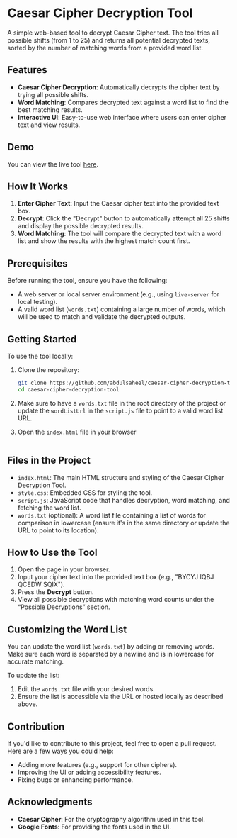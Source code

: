 # Caesar Cipher Decryption Tool

A simple web-based tool to decrypt Caesar Cipher text. The tool tries all possible shifts (from 1 to 25) and returns all potential decrypted texts, sorted by the number of matching words from a provided word list.

## Features
- **Caesar Cipher Decryption**: Automatically decrypts the cipher text by trying all possible shifts.
- **Word Matching**: Compares decrypted text against a word list to find the best matching results.
- **Interactive UI**: Easy-to-use web interface where users can enter cipher text and view results.

## Demo
You can view the live tool [here](https://abdulsaheel.github.io/caesar-cipher-decryption-tool).

## How It Works
1. **Enter Cipher Text**: Input the Caesar cipher text into the provided text box.
2. **Decrypt**: Click the "Decrypt" button to automatically attempt all 25 shifts and display the possible decrypted results.
3. **Word Matching**: The tool will compare the decrypted text with a word list and show the results with the highest match count first.

## Prerequisites

Before running the tool, ensure you have the following:

- A web server or local server environment (e.g., using `live-server` for local testing).
- A valid word list (`words.txt`) containing a large number of words, which will be used to match and validate the decrypted outputs.

## Getting Started

To use the tool locally:

1. Clone the repository:
    ```bash
    git clone https://github.com/abdulsaheel/caesar-cipher-decryption-tool.git
    cd caesar-cipher-decryption-tool
    ```

2. Make sure to have a `words.txt` file in the root directory of the project or update the `wordListUrl` in the `script.js` file to point to a valid word list URL.

3. Open the `index.html` file in your browser
      ```

## Files in the Project

- `index.html`: The main HTML structure and styling of the Caesar Cipher Decryption Tool.
- `style.css`: Embedded CSS for styling the tool.
- `script.js`: JavaScript code that handles decryption, word matching, and fetching the word list.
- `words.txt` (optional): A word list file containing a list of words for comparison in lowercase (ensure it's in the same directory or update the URL to point to its location).

## How to Use the Tool

1. Open the page in your browser.
2. Input your cipher text into the provided text box (e.g., "BYCYJ IQBJ QCEDW SQIX").
3. Press the **Decrypt** button.
4. View all possible decryptions with matching word counts under the “Possible Decryptions” section.

## Customizing the Word List
You can update the word list (`words.txt`) by adding or removing words. Make sure each word is separated by a newline and is in lowercase for accurate matching.

To update the list:
1. Edit the `words.txt` file with your desired words.
2. Ensure the list is accessible via the URL or hosted locally as described above.

## Contribution

If you'd like to contribute to this project, feel free to open a pull request. Here are a few ways you could help:
- Adding more features (e.g., support for other ciphers).
- Improving the UI or adding accessibility features.
- Fixing bugs or enhancing performance.



## Acknowledgments

- **Caesar Cipher**: For the cryptography algorithm used in this tool.
- **Google Fonts**: For providing the fonts used in the UI.


